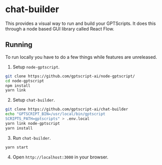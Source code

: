 # chat-builder 
This provides a visual way to run and build your GPTScripts. It does this through a node based GUI library called React Flow.

## Running
To run locally you have to do a few things while features are unreleased.

1. Setup `node-gptscript`.

```bash
git clone https://github.com/gptscript-ai/node-gptscript/
cd node-gptscript
npm install
yarn link
```

2. Setup `chat-builder`.

```bash
git clone https://github.com/gptscript-ai/chat-builder
echo "GPTSCRIPT_BIN=/usr/local/bin/gptscript
SCRIPTS_PATH=gptscripts" > .env.local
yarn link node-gptscript
yarn install
```

3. Run `chat-builder`.

```bash
yarn start
```

4. Open `http://localhost:3000` in your browser.
